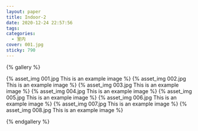 ```yaml
---
layout: paper
title: Indoor-2
date: 2020-12-24 22:57:56
tags:
categories:
  - 室内
cover: 001.jpg
sticky: 790
---
```


{% gallery %}

{% asset_img 001.jpg This is an example image %}
{% asset_img 002.jpg This is an example image %}
{% asset_img 003.jpg This is an example image %}
{% asset_img 004.jpg This is an example image %}
{% asset_img 005.jpg This is an example image %}
{% asset_img 006.jpg This is an example image %}
{% asset_img 007.jpg This is an example image %}
{% asset_img 008.jpg This is an example image %}

{% endgallery %}